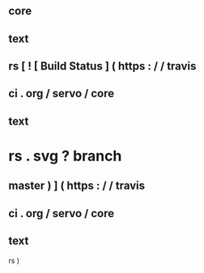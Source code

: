 #
core
-
text
-
rs
[
!
[
Build
Status
]
(
https
:
/
/
travis
-
ci
.
org
/
servo
/
core
-
text
-
rs
.
svg
?
branch
=
master
)
]
(
https
:
/
/
travis
-
ci
.
org
/
servo
/
core
-
text
-
rs
)
